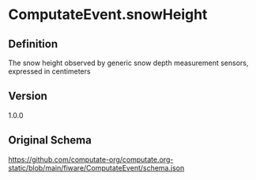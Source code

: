 # ComputateEvent.snowHeight

## Definition
The snow height observed by generic snow depth measurement sensors, expressed in centimeters

## Version
1.0.0

## Original Schema
https://github.com/computate-org/computate.org-static/blob/main/fiware/ComputateEvent/schema.json
